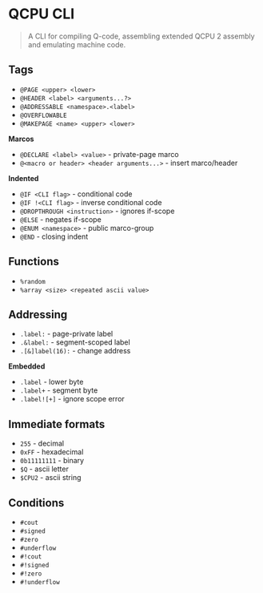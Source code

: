 
# QCPU CLI

> A CLI for compiling Q-code, assembling extended QCPU 2 assembly and emulating machine code.

## Tags
* `@PAGE <upper> <lower>`
* `@HEADER <label> <arguments...?>`
* `@ADDRESSABLE <namespace>.<label>`
* `@OVERFLOWABLE`
* `@MAKEPAGE <name> <upper> <lower>`

**Marcos**
* `@DECLARE <label> <value>` - private-page marco
* `@<macro or header> <header arguments...>` - insert marco/header

**Indented**
* `@IF <CLI flag>` - conditional code
* `@IF !<CLI flag>` - inverse conditional code
* `@DROPTHROUGH <instruction>` - ignores if-scope
* `@ELSE` - negates if-scope
* `@ENUM <namespace>` - public marco-group
* `@END` - closing indent

## Functions
* `%random`
* `%array <size> <repeated ascii value>`

## Addressing
* `.label:` - page-private label
* `.&label:` - segment-scoped label
* `.[&]label(16):` - change address

**Embedded**
* `.label` - lower byte 
* `.label+` - segment byte
* `.label![+]` - ignore scope error

## Immediate formats
* `255` - decimal
* `0xFF` - hexadecimal
* `0b11111111` - binary
* `$Q` - ascii letter
* `$CPU2` - ascii string

## Conditions
* `#cout`
* `#signed`
* `#zero`
* `#underflow`
* `#!cout`
* `#!signed`
* `#!zero`
* `#!underflow`
